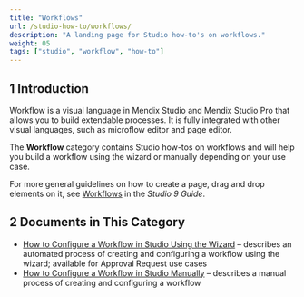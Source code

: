 ```yaml
---
title: "Workflows"
url: /studio-how-to/workflows/
description: "A landing page for Studio how-to's on workflows."
weight: 05
tags: ["studio", "workflow", "how-to"]
---
```


## 1 Introduction 

Workflow is a visual language in Mendix Studio and Mendix Studio Pro that allows you to build extendable processes. It is fully integrated with other visual languages, such as microflow editor and page editor. 

The **Workflow** category contains Studio how-tos on workflows and will help you build a workflow using the wizard or manually depending on your use case. 

For more general guidelines on how to create a page, drag and drop elements on it, see [Workflows](/studio/workflows/) in the *Studio 9 Guide*.

## 2 Documents in This Category

* [How to Configure a Workflow in Studio Using the Wizard](/studio-how-to/workflow-how-to-configure-using-wizard/) – describes an automated process of creating and configuring a workflow using the wizard; available for Approval Request use cases
* [How to Configure a Workflow in Studio Manually](/studio-how-to/workflow-how-to-configure/) – describes a manual process of creating and configuring a workflow

